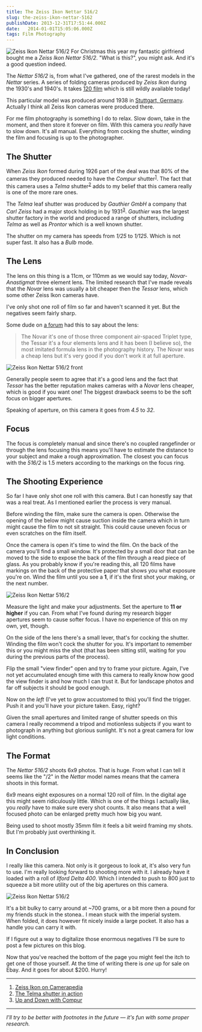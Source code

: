 ```yaml
---
title: The Zeiss Ikon Nettar 516/2
slug: the-zeiss-ikon-nettar-5162
publishDate: 2013-12-31T17:51:44.000Z
date:   2014-01-01T15:05:06.000Z
tags: Film Photography
---
```


![Zeiss Ikon Nettar 516/2](/images/2013/Dec/nettar_2.jpg)
For Christmas this year my fantastic girlfriend bought me a _Zeiss Ikon Nettar 516/2_. "What is this?", you might ask. And it's a good question indeed.

The _Nettar 516/2_ is, from what I've gathered, one of the rarest models in the _Nettar_ series. A series of folding cameras produced by _Zeiss Ikon_ during the 1930's and 1940's. It takes [120 film](http://en.wikipedia.org/wiki/120_film) which is still wildly available today!

This particular model was produced around 1938 in [Stuttgart, Germany](https://www.google.com/maps/preview#!data=!1m4!1m3!1d474630!2d9.0192868!3d48.7717427). Actually I think all Zeiss Ikon cameras were produced there.

For me film photography is something I do to relax. Slow down, take in the moment, and then store it forever on film. With this camera you _really_ have to slow down. It's all manual. Everything from cocking the shutter, winding the film and focusing is up to the photographer.


## The Shutter

When _Zeiss Ikon_ formed during 1926 part of the deal was that 80% of the cameras they produced needed to have the _Compur_ shutter<sup><a href="#zeiss">1</a></sup>. The fact that this camera uses a _Telma_ shutter<sup><a href="#telma">2</a></sup> adds to my belief that this camera really is one of the more rare ones.

The _Telma_ leaf shutter was produced by _Gauthier GmbH_ a company that _Carl Zeiss_ had a major stock holding in by 1931<sup><a href="#gauthier">3</a></sup>. _Gauthier_ was the largest shutter factory in the world and produced a range of shutters, including _Telma_ as well as _Prontor_ which is a well known shutter.

The shutter on my camera has speeds from _1/25_ to _1/125_. Which is not super fast. It also has a _Bulb_ mode.

## The Lens

The lens on this thing is a 11cm, or 110mm as we would say today, _Novar-Anastigmat_ three element lens. The limited research that I've made reveals that the _Novar_ lens was usually a bit cheaper then the _Tessar_ lens, which some other Zeiss Ikon cameras have.

I've only shot one roll of film so far and haven't scanned it yet. But the negatives seem fairly sharp.

Some dude on [a forum](http://nelsonfoto.com/SMF/index.php?topic=7457.msg70441#msg70441) had this to say about the lens:

> The Novar it's one of those three component air-spaced Triplet type, the Tessar it's a four elements lens and it has been (I believe so), the most imitated formula lens in the photography history. The Novar was a cheap lens but it's very good if you don't work it at full aperture.

![Zeiss Ikon Nettar 516/2 front](/images/2013/Dec/nettar_3.jpg )

Generally people seem to agree that it's a good lens and the fact that _Tessar_ has the better reputation makes cameras with a _Novar_ lens cheaper, which is good if you want one! The biggest drawback seems to be the soft focus on bigger apertures.

Speaking of aperture, on this camera it goes from _4.5_ to _32_.

## Focus

The focus is completely manual and since there's no coupled rangefinder or through the lens focusing this means you'll have to estimate the distance to your subject and make a rough approximation. The closest you can focus with the _516/2_ is 1.5 meters according to the markings on the focus ring.

## The Shooting Experience

So far I have only shot one roll with this camera. But I can honestly say that was a real treat. As I mentioned earlier the process is very manual.

Before winding the film, make sure the camera is open. Otherwise the opening of the below might cause suction inside the camera which in turn might cause the film to not sit straight. This could cause uneven focus or even scratches on the film itself.

Once the camera is open it's time to wind the film. On the back of the camera you'll find a small window. It's protected by a small door that can be moved to the side to expose the back of the film through a read piece of glass. As you probably know if you're reading this, all 120 films have markings on the back of the protective paper that shows you what exposure you're on. Wind the film until you see a **1**, if it's the first shot your making, or the next number.

![Zeiss Ikon Nettar 516/2](/images/2013/Dec/nettar_1.jpg )

Measure the light and make your adjustments. Set the aperture to **11 or higher** if you can. From what I've found during my research bigger apertures seem to cause softer focus. I have no experience of this on my own, yet, though.

On the side of the lens there's a small lever, that's for cocking the shutter. Winding the film won't cock the shutter for you. It's important to remember this or you might miss the shot (that has been sitting still, waiting for you during the previous parts of the process).

Flip the small "view finder" open and try to frame your picture. Again, I've not yet accumulated enough time with this camera to really know how good the view finder is and how much I can trust it. But for landscape photos and far off subjects it should be good enough.

Now on the _left_ (I've yet to grow accustomed to this) you'll find the trigger. Push it and you'll have your picture taken. Easy, right?

Given the small apertures and limited range of shutter speeds on this camera I really recommend a tripod and motionless subjects if you want to photograph in anything but glorious sunlight. It's not a great camera for low light conditions.

## The Format

The _Nettar 516/2_ shoots 6x9 photos. That is huge. From what I can tell it seems like the "/2" in the _Nettar_ model names means that the camera shoots in this format.

6x9 means eight exposures on a normal 120 roll of film. In the digital age this might seem ridiculously little. Which is one of the things I actually like, you _really_ have to make sure every shot counts. It also means that a well focused photo can be enlarged pretty much how big you want.

Being used to shoot mostly 35mm film it feels a bit weird framing my shots. But I'm probably just overthinking it.

## In Conclusion

I really like this camera. Not only is it gorgeous to look at, it's also very fun to use. I'm really looking forward to shooting more with it. I already have it loaded with a roll of _Ilford Delta 400_. Which I intended to push to 800 just to squeeze a bit more utility out of the big apertures on this camera.

![Zeiss Ikon Nettar 516/2](/images/2013/Dec/nettar_4.jpg)

It's a bit bulky to carry around at ~700 grams, or a bit more then a pound for my friends stuck in the stonea.. I mean stuck with the imperial system. When folded, it does however fit nicely inside a large pocket. It also has a handle you can carry it with.

If I figure out a way to digitalize those enormous negatives I'll be sure to post a few pictures on this blog.

Now that you've reached the bottom of the page you might feel the itch to get one of those yourself. At the time of writing there is _one_ up for sale on Ebay. And it goes for about $200. Hurry!

---

1. <a name="zeiss"></a>[Zeiss Ikon on Camerapedia](http://camerapedia.wikia.com/wiki/Zeiss_Ikon)
2. <a name="telma"></a>[The Telma shutter in action](http://www.youtube.com/watch?v=fYDriKLE5Uw)
3. <a name="gauthier"></a>[Up and Down with Compur](http://www.kl-riess.dk/compur.eng.html)

---

_I'll try to be better with footnotes in the future — it's fun with some proper research._
